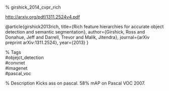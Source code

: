 % girshick_2014_cvpr_rich

http://arxiv.org/pdf/1311.2524v4.pdf

@article{girshick2013rich,
  title={Rich feature hierarchies for accurate object detection and semantic segmentation},
  author={Girshick, Ross and Donahue, Jeff and Darrell, Trevor and Malik, Jitendra},
  journal={arXiv preprint arXiv:1311.2524},
  year={2013}
}

% Tags  
\#objejct_detection  
\#convnet  
\#imagenet  
\#pascal_voc  

% Description
Kicks ass on pascal. 58% mAP on Pascal VOC 2007.
